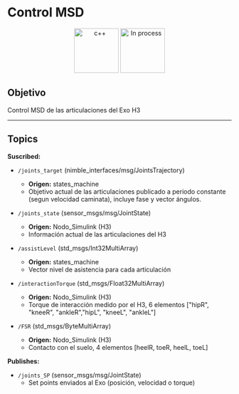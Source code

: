 # Control MSD

<div align="center">
    <img width=100px src="https://img.shields.io/badge/lenguage-%20c++-blue" alt="c++">
    <img width=100px src="https://img.shields.io/badge/status-in%20process-orange" alt="In process">
</div>

## Objetivo

Control MSD de las articulaciones del Exo H3


---

## Topics

**Suscribed:**

- `/joints_target` (nimble_interfaces/msg/JointsTrajectory)
  - **Origen:** states_machine
  - Objetivo actual de las articulaciones publicado a periodo constante (segun velocidad caminata), incluye fase y vector ángulos.

- `/joints_state` (sensor_msgs/msg/JointState)
  - **Origen:** Nodo_Simulink (H3)
  - Información actual de las articulaciones del H3

- `/assistLevel` (std_msgs/Int32MultiArray)
  - **Origen:** states_machine
  - Vector nivel de asistencia para cada articulación

- `/interactionTorque` (std_msgs/Float32MultiArray)
  - **Origen:** Nodo_Simulink (H3)
  - Torque de interacción medido por el H3, 6 elementos ["hipR", "kneeR", "ankleR","hipL", "kneeL", "ankleL"]

- `/FSR` (std_msgs/ByteMultiArray)
  - **Origen:** Nodo_Simulink (H3)
  - Contacto con el suelo, 4 elementos [heelR, toeR, heelL, toeL] 

**Publishes:**

- `/joints_SP` (sensor_msgs/msg/JointState)
  - Set points enviados al Exo (posición, velocidad o torque)

